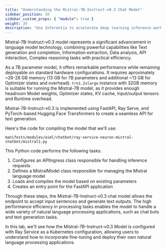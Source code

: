 ```yaml
---
title: "Understanding the Mistral-7B-Instruct-v0.3 Chat Model"
sidebar_position: 50
sidebar_custom_props: { "module": true }
weight: 30
description: "Use Inferentia to accelerate deep learning inference workloads on Amazon Elastic Kubernetes Service."
---
```



Mistral-7B-Instruct-v0.3 model represents a significant advancement in language model technology, combining powerful capabilities like Text generation and completion, Information extraction, Data analysis, API interaction, Complex reasoning tasks with practical efficiency.

As a 7B parameter model, it offers remarkable performance while remaining deployable on standard hardware configurations. It requires aproximately ~26-28 GB memory (13 GB for 7B parameters and additional ~13 GB for Optimizer states and overhead). `trn1.2xlarge` instance with 32GB memory is suitable for running the Mistral-7B model, as it provides enough headroom Model weights, Optimizer states, KV cache, Input/output tensors and Runtime overhead. 

Mistral-7B-Instruct-v0.3 is implemented using FastAPI, Ray Serve, and PyTorch-based Hugging Face Transformers to create a seamless API for text generation.

Here's the code for compiling the model that we'll use:

```file
manifests/modules/aiml/chatbot/ray-service-neuron-mistral-chatbot/mistral1.py
```

This Python code performs the following tasks:

1. Configures an APIIngress class responsible for handling inference requests
2. Defines a MistralModel class responsible for managing the Mistral language model
3. Loads and compiles the model based on existing parameters
4. Creates an entry point for the FastAPI application

Through these steps, the Mistral-7B-Instruct-v0.3 chat model allows the endpoint to accept input sentences and generate text outputs. The high performance efficiency in processing tasks enables the model to handle a wide variety of natural language processing applications, such as chat bots and text generation tasks.

In this lab, we'll see how the Mistral-7B-Instruct-v0.3 Model is configured with Ray Service as a Kubernetes configuration, allowing users to understand how to incorporate fine-tuning and deploy their own natural language processing applications.
